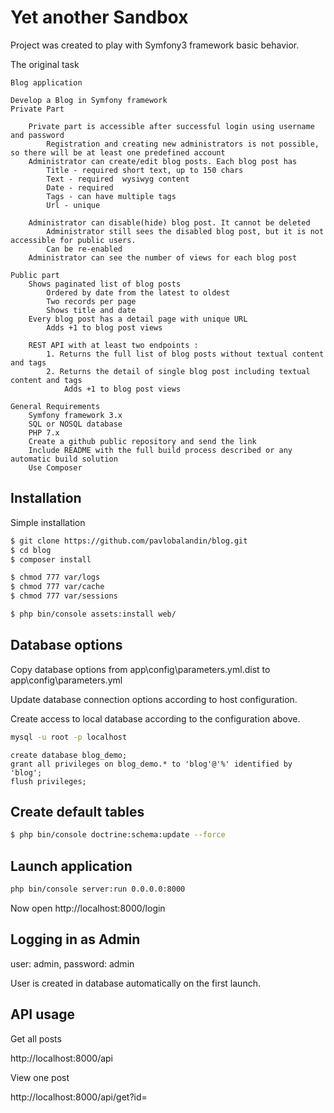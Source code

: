Yet another Sandbox
====

Project was created to play with Symfony3 framework basic behavior.

The original task

```text
Blog application

Develop a Blog in Symfony framework
Private Part

    Private part is accessible after successful login using username and password
        Registration and creating new administrators is not possible, so there will be at least one predefined account
    Administrator can create/edit blog posts. Each blog post has
        Title - required short text, up to 150 chars
        Text - required  wysiwyg content
        Date - required
        Tags - can have multiple tags
        Url - unique

    Administrator can disable(hide) blog post. It cannot be deleted
        Administrator still sees the disabled blog post, but it is not accessible for public users.
        Can be re-enabled
    Administrator can see the number of views for each blog post

Public part
    Shows paginated list of blog posts
        Ordered by date from the latest to oldest
        Two records per page
        Shows title and date
    Every blog post has a detail page with unique URL
        Adds +1 to blog post views

    REST API with at least two endpoints :
        1. Returns the full list of blog posts without textual content and tags
        2. Returns the detail of single blog post including textual content and tags
            Adds +1 to blog post views

General Requirements
    Symfony framework 3.x
    SQL or NOSQL database
    PHP 7.x
    Create a github public repository and send the link
    Include README with the full build process described or any automatic build solution
    Use Composer
```

## Installation

Simple installation

```bash
$ git clone https://github.com/pavlobalandin/blog.git
$ cd blog
$ composer install

$ chmod 777 var/logs
$ chmod 777 var/cache
$ chmod 777 var/sessions

$ php bin/console assets:install web/
```

## Database options

Copy database options from app\config\parameters.yml.dist to app\config\parameters.yml

Update database connection options according to host configuration.

Create access to local database according to the configuration above.

```bash
mysql -u root -p localhost
```

```mysql
create database blog_demo;
grant all privileges on blog_demo.* to 'blog'@'%' identified by 'blog';
flush privileges;
```

## Create default tables

```bash
$ php bin/console doctrine:schema:update --force
```

## Launch application

```bash
php bin/console server:run 0.0.0.0:8000
```

Now open http://localhost:8000/login

## Logging in as Admin

user: admin, password: admin

User is created in database automatically on the first launch.

## API usage

Get all posts 

http://localhost:8000/api

View one post

http://localhost:8000/api/get?id=<ID>

